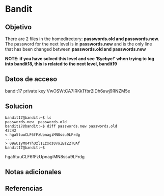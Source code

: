# Bandit

## Objetivo
There are 2 files in the homedirectory: **passwords.old and passwords.new**. The password for the next level is in **passwords.new** and is the only line that has been changed between **passwords.old and passwords.new**

**NOTE: if you have solved this level and see ‘Byebye!’ when trying to log into bandit18, this is related to the next level, bandit19**

## Datos de acceso
bandit17
private key
VwOSWtCA7lRKkTfbr2IDh6awj9RNZM5e
## Solucion
```
bandit17@bandit:~$ ls
passwords.new  passwords.old
bandit17@bandit:~$ diff passwords.new passwords.old
42c42
< hga5tuuCLF6fFzUpnagiMN8ssu9LFrdg
---
> 09wUIyMU4YhOzl1Lzxoz0voIBzZ2TUAf
bandit17@bandit:~$
```
hga5tuuCLF6fFzUpnagiMN8ssu9LFrdg

## Notas adicionales

## Referencias


